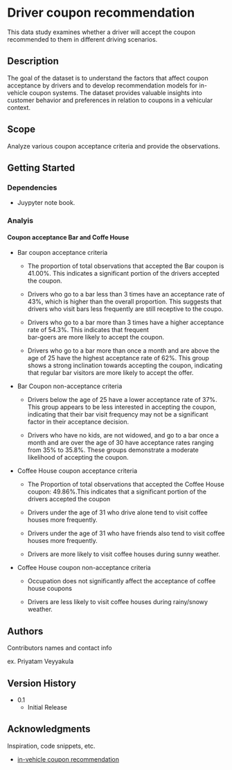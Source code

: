 # Driver coupon recommendation

This data study examines whether a driver will accept the coupon recommended to them in different driving scenarios.

## Description

The goal of the dataset is to understand the factors that affect coupon acceptance by drivers and to develop recommendation models for in-vehicle coupon systems. The dataset provides valuable insights into customer behavior and preferences in relation to coupons in a vehicular context.

## Scope

Analyze various coupon acceptance criteria and provide the observations.

## Getting Started

### Dependencies

* Juypyter note book.

### Analyis
#### Coupon acceptance Bar and Coffe House

* Bar coupon acceptance criteria
    * The proportion of total observations that accepted the Bar coupon is 41.00%. This indicates a significant portion 
      of the drivers accepted the coupon.

    * Drivers who go to a bar less than 3 times have an acceptance rate of 43%, which is higher than the overall 
      proportion. This suggests that drivers who visit bars less frequently are still receptive to the coupo.

    * Drivers who go to a bar more than 3 times have a higher acceptance rate of 54.3%. This indicates that frequent  
      bar-goers are more likely to accept the coupon.

    * Drivers who go to a bar more than once a month and are above the age of 25 have the highest acceptance rate of 
      62%. This group shows a strong inclination towards accepting the coupon, indicating that regular bar visitors are more likely to accept the offer.


* Bar Coupon non-acceptance criteria
    * Drivers below the age of 25 have a lower acceptance rate of 37%. This group appears to be less interested in 
      accepting the coupon, indicating that their bar visit frequency may not be a significant factor in their acceptance decision.

    * Drivers who have no kids, are not widowed, and go to a bar once a month and are over the age of 30 have acceptance 
      rates ranging from 35% to 35.8%. These groups demonstrate a moderate likelihood of accepting the coupon.

* Coffee House coupon acceptance criteria
    * The Proportion of total observations that accepted the Coffee House coupon: 49.86%.This indicates that a 
      significant portion of the drivers accepted the coupon

    * Drivers under the age of 31 who drive alone tend to visit coffee houses more frequently.

    * Drivers under the age of 31 who have friends also tend to visit coffee houses more frequently.

    * Drivers are more likely to visit coffee houses during sunny weather.


* Coffee House coupon non-acceptance criteria
    * Occupation does not significantly affect the acceptance of coffee house coupons

    * Drivers are less likely to visit coffee houses during rainy/snowy weather.

## Authors

Contributors names and contact info

ex. Priyatam Veyyakula

## Version History

* 0.1
    * Initial Release


## Acknowledgments

Inspiration, code snippets, etc.
* [in-vehicle coupon recommendation](https://archive.ics.uci.edu/dataset/603/in+vehicle+coupon+recommendation)